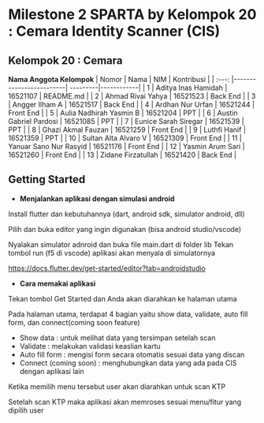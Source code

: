 # Milestone 2 SPARTA by Kelompok 20 : Cemara Identity Scanner (CIS)
## Kelompok 20 : Cemara
**Nama Anggota Kelompok**
| Nomor | Nama                    | NIM      | Kontribusi |
| :---: |-------------------------| ---------|------------|
| 1     | Aditya Inas Hamidah     | 16521107 | README.md  |
| 2     | Ahmad Rivai Yahya       | 16521523 | Back End   |
| 3     | Angger Ilham A          | 16521517 | Back End   |
| 4     | Ardhan Nur Urfan        | 16521244 | Front End  |
| 5     | Aulia Nadhirah Yasmin B | 16521204 | PPT        |
| 6     | Austin Gabriel Pardosi  | 16521085 | PPT        |
| 7     | Eunice Sarah Siregar    | 16521539 | PPT        |
| 8     | Ghazi Akmal Fauzan      | 16521259 | Front End  |
| 9     | Luthfi Hanif            | 16521359 | PPT        |
| 10    | Sultan Alta Alvaro V    | 16521309 | Front End  |
| 11    | Yanuar Sano Nur Rasyid  | 16521176 | Front End  |
| 12    | Yasmin Arum Sari        | 16521260 | Front End  |
| 13    | Zidane Firzatullah      | 16521420 | Back End   |
## Getting Started
- **Menjalankan aplikasi dengan simulasi android**

Install flutter dan kebutuhannya (dart, android sdk, simulator android, dll)

Pilih dan buka editor yang ingin digunakan (bisa android studio/vscode)

Nyalakan simulator adnroid dan buka file main.dart di folder lib
Tekan tombol run (f5 di vscode) aplikasi akan menyala di simulatornya

https://docs.flutter.dev/get-started/editor?tab=androidstudio


- **Cara memakai aplikasi**

Tekan tombol Get Started dan Anda akan diarahkan ke halaman utama

Pada halaman utama, terdapat 4 bagian yaitu show data, validate, auto fill form, dan connect(coming soon feature)

- Show data : untuk melihat data yang tersimpan setelah scan
- Validate : melakukan validasi keaslian kartu
- Auto fill form : mengisi form secara otomatis sesuai data yang discan
- Connect (coming soon) : menghubungkan data yang ada pada CIS dengan aplikasi lain

Ketika memilih menu tersebut user akan diarahkan untuk scan KTP

Setelah scan KTP maka aplikasi akan memroses sesuai menu/fitur yang dipilih user